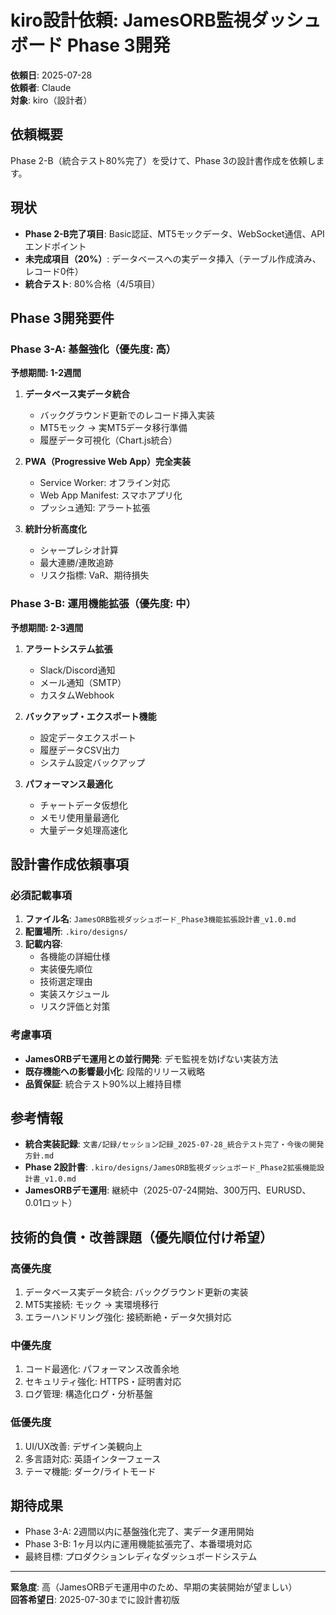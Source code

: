 # kiro設計依頼: JamesORB監視ダッシュボード Phase 3開発

**依頼日**: 2025-07-28  
**依頼者**: Claude  
**対象**: kiro（設計者）  

## 依頼概要
Phase 2-B（統合テスト80%完了）を受けて、Phase 3の設計書作成を依頼します。

## 現状
- **Phase 2-B完了項目**: Basic認証、MT5モックデータ、WebSocket通信、APIエンドポイント
- **未完成項目（20%）**: データベースへの実データ挿入（テーブル作成済み、レコード0件）
- **統合テスト**: 80%合格（4/5項目）

## Phase 3開発要件

### Phase 3-A: 基盤強化（優先度: 高）
**予想期間: 1-2週間**

1. **データベース実データ統合**
   - バックグラウンド更新でのレコード挿入実装
   - MT5モック → 実MT5データ移行準備
   - 履歴データ可視化（Chart.js統合）

2. **PWA（Progressive Web App）完全実装**
   - Service Worker: オフライン対応
   - Web App Manifest: スマホアプリ化
   - プッシュ通知: アラート拡張

3. **統計分析高度化**
   - シャープレシオ計算
   - 最大連勝/連敗追跡
   - リスク指標: VaR、期待損失

### Phase 3-B: 運用機能拡張（優先度: 中）
**予想期間: 2-3週間**

1. **アラートシステム拡張**
   - Slack/Discord通知
   - メール通知（SMTP）
   - カスタムWebhook

2. **バックアップ・エクスポート機能**
   - 設定データエクスポート
   - 履歴データCSV出力
   - システム設定バックアップ

3. **パフォーマンス最適化**
   - チャートデータ仮想化
   - メモリ使用量最適化
   - 大量データ処理高速化

## 設計書作成依頼事項

### 必須記載事項
1. **ファイル名**: `JamesORB監視ダッシュボード_Phase3機能拡張設計書_v1.0.md`
2. **配置場所**: `.kiro/designs/`
3. **記載内容**: 
   - 各機能の詳細仕様
   - 実装優先順位
   - 技術選定理由
   - 実装スケジュール
   - リスク評価と対策

### 考慮事項
- **JamesORBデモ運用との並行開発**: デモ監視を妨げない実装方法
- **既存機能への影響最小化**: 段階的リリース戦略
- **品質保証**: 統合テスト90%以上維持目標

## 参考情報
- **統合実装記録**: `文書/記録/セッション記録_2025-07-28_統合テスト完了・今後の開発方針.md`
- **Phase 2設計書**: `.kiro/designs/JamesORB監視ダッシュボード_Phase2拡張機能設計書_v1.0.md`
- **JamesORBデモ運用**: 継続中（2025-07-24開始、300万円、EURUSD、0.01ロット）

## 技術的負債・改善課題（優先順位付け希望）

### 高優先度
1. データベース実データ統合: バックグラウンド更新の実装
2. MT5実接続: モック → 実環境移行
3. エラーハンドリング強化: 接続断絶・データ欠損対応

### 中優先度
1. コード最適化: パフォーマンス改善余地
2. セキュリティ強化: HTTPS・証明書対応
3. ログ管理: 構造化ログ・分析基盤

### 低優先度
1. UI/UX改善: デザイン美観向上
2. 多言語対応: 英語インターフェース
3. テーマ機能: ダーク/ライトモード

## 期待成果
- Phase 3-A: 2週間以内に基盤強化完了、実データ運用開始
- Phase 3-B: 1ヶ月以内に運用機能拡張完了、本番環境対応
- 最終目標: プロダクションレディなダッシュボードシステム

---

**緊急度**: 高（JamesORBデモ運用中のため、早期の実装開始が望ましい）  
**回答希望日**: 2025-07-30までに設計書初版  